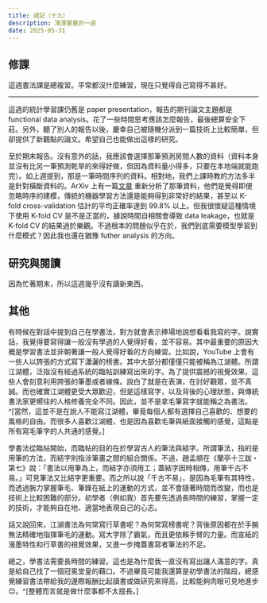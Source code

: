 ```yaml
---
title: 週記（十九）
description: 渾渾噩噩的一週
date: 2025-05-31
---
```


## 修課

這週書法課是總複習。平常都沒什麼練習，現在只覺得自己寫得不甚好。

---

這週的統計學習課仍舊是 paper presentation，報告的期刊論文主題都是 functional data analysis。花了一些時間思考應該怎麼報告，最後總算安全下莊。另外，聽了別人的報告以後，慶幸自己被隨機分派到一篇技術上比較簡單，但卻提供了新觀點的論文。希望自己也能做出這樣的研究。

至於期末報告。沒有意外的話，我應該會選擇那筆預測房間人數的資料（資料本身並沒有比另一筆預測乾旱的來得好做，但因為資料量小得多，只要在本地端就能跑完）。如上週提到，那是一筆時間序列的資料。相對地，我們上課時教的方法多半是針對橫斷資料的。ArXiv 上有一篇[文章](https://arxiv.org/abs/2312.14426) 重新分析了那筆資料，他們是覺得即便忽略時序的建模，傳統的機器學習方法還是能夠得到非常好的結果，甚至以 K-fold cross-validation 估計的平均正確率達到 99.8% 以上。但我很懷疑這種情境下使用 K-fold CV 是不是正當的，據說時間自相關會導致 data leakage，也就是 K-fold CV 的結果過於樂觀。不過根本的問題似乎在於，我們到底需要模型學習到什麼模式？因此我也還在猶豫 futher analysis 的方向。

## 研究與閱讀

因為忙著期末，所以這週幾乎沒有讀新東西。

## 其他

有時候在對話中提到自己在學書法，對方就會表示捧場地說想看看我寫的字。說實話，我覺得要寫得讓一般沒有學過的人覺得好看，並不容易。其中最重要的原因大概是學習書法並非朝著讓一般人覺得好看的方向練習。比如說，YouTube 上會有一些人以誇張的方式寫下瀟灑的榜書。其中大部分都僅僅只能被稱為江湖體。所謂江湖體，泛指沒有經過系統的臨帖訓練寫出來的字。為了提供震撼的視覺效果，這些人會刻意利用誇張的筆墨或者線條。說白了就是在表演，在討好觀眾，並不真誠。而也確實江湖體更受大眾歡迎，但是這樣寫字，以及背後的心理狀態，與傳統書法家更嚮往的人格修養完全不同。因此，並不是拿毛筆寫字就能稱之為書法。^[當然，這並不是在說人不能寫江湖體，畢竟每個人都有選擇自己喜歡的、想要的風格的自由。而很多人喜歡江湖體，也是因為喜歡毛筆與紙面接觸的感覺，這點是所有寫毛筆字的人共通的感覺。]

學書法從臨帖開始，而臨帖的目的在於學習古人的筆法與結字。所謂筆法，指的是用筆的方法，而結字則指涉筆畫之間的組合關係。不過，趙孟頫在《蘭亭十三跋・第七》說：「書法以用筆為上，而結字亦須用工；蓋結字因時相傳，用筆千古不易。」可見筆法又比結字更重要。而之所以說「千古不易」，是因為毛筆有其特性，而透過腕力掌握筆毛、筆鋒在紙上的運動的方式，並不會隨著時間而改變，而也是技術上比較困難的部分。初學者（例如我）首先要先透過長時間的練習，掌握一定的技術，才能夠自在地、適當地表現自己的心志。

話又說回來，江湖書法為何常寫行草書呢？為何常寫榜書呢？背後原因都在於手腕無法精確地指揮筆毛的運動。寫大字除了霸氣，而且更依賴手臂的力量。而宣紙的漲墨特性和行草書的視覺效果，又進一步掩蓋書寫者筆法的不足。

總之，學書法需要長時間的練習。這也是為什麼我一直沒有寫出讓人滿意的字。真是給自己找了一個冠冕堂皇的藉口。不過畢竟可能我還算是初學書法的階段，總感覺練習書法帶給我的邊際報酬比起讀書或做研究來得高，比較能夠肉眼可見地進步😔。^[整體而言就是做什麼事都不太擅長。]